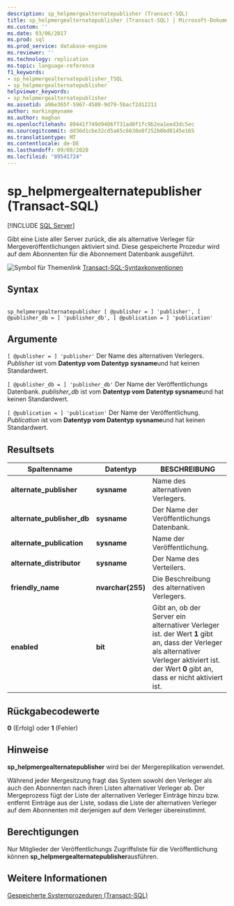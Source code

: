 ```yaml
---
description: sp_helpmergealternatepublisher (Transact-SQL)
title: sp_helpmergealternatepublisher (Transact-SQL) | Microsoft-Dokumentation
ms.custom: ''
ms.date: 03/06/2017
ms.prod: sql
ms.prod_service: database-engine
ms.reviewer: ''
ms.technology: replication
ms.topic: language-reference
f1_keywords:
- sp_helpmergealternatepublisher_TSQL
- sp_helpmergealternatepublisher
helpviewer_keywords:
- sp_helpmergealternatepublisher
ms.assetid: a96e365f-5967-4580-9d79-5bacf2d12211
author: markingmyname
ms.author: maghan
ms.openlocfilehash: 89441f749d9406f731ad0f1fc9b2ea1eed3dc5ec
ms.sourcegitcommit: dd36d1cbe32cd5a65c6638e8f252b0bd8145e165
ms.translationtype: MT
ms.contentlocale: de-DE
ms.lasthandoff: 09/08/2020
ms.locfileid: "89541724"
---
```

# <a name="sp_helpmergealternatepublisher-transact-sql"></a>sp_helpmergealternatepublisher (Transact-SQL)
[!INCLUDE [SQL Server](../../includes/applies-to-version/sqlserver.md)]

  Gibt eine Liste aller Server zurück, die als alternative Verleger für Mergeveröffentlichungen aktiviert sind. Diese gespeicherte Prozedur wird auf dem Abonnenten für die Abonnement Datenbank ausgeführt.  
  
 ![Symbol für Themenlink](../../database-engine/configure-windows/media/topic-link.gif "Symbol für Themenlink") [Transact-SQL-Syntaxkonventionen](../../t-sql/language-elements/transact-sql-syntax-conventions-transact-sql.md)  
  
## <a name="syntax"></a>Syntax  
  
```  
  
sp_helpmergealternatepublisher [ @publisher = ] 'publisher', [ @publisher_db = ] 'publisher_db', [ @publication = ] 'publication'  
```  
  
## <a name="arguments"></a>Argumente  
`[ @publisher = ] 'publisher'` Der Name des alternativen Verlegers. *Publisher* ist vom **Datentyp vom Datentyp sysname**und hat keinen Standardwert.  
  
`[ @publisher_db = ] 'publisher_db'` Der Name der Veröffentlichungs Datenbank. *publisher_db* ist vom **Datentyp vom Datentyp sysname**und hat keinen Standardwert.  
  
`[ @publication = ] 'publication'` Der Name der Veröffentlichung. *Publication* ist vom **Datentyp vom Datentyp sysname**und hat keinen Standardwert.  
  
## <a name="result-sets"></a>Resultsets  
  
|Spaltenname|Datentyp|BESCHREIBUNG|  
|-----------------|---------------|-----------------|  
|**alternate_publisher**|**sysname**|Name des alternativen Verlegers.|  
|**alternate_publisher_db**|**sysname**|Der Name der Veröffentlichungs Datenbank.|  
|**alternate_publication**|**sysname**|Name der Veröffentlichung.|  
|**alternate_distributor**|**sysname**|Der Name des Verteilers.|  
|**friendly_name**|**nvarchar(255)**|Die Beschreibung des alternativen Verlegers.|  
|**enabled**|**bit**|Gibt an, ob der Server ein alternativer Verleger ist. der Wert **1** gibt an, dass der Verleger als alternativer Verleger aktiviert ist. der Wert **0** gibt an, dass er nicht aktiviert ist.|  
  
## <a name="return-code-values"></a>Rückgabecodewerte  
 **0** (Erfolg) oder **1** (Fehler)  
  
## <a name="remarks"></a>Hinweise  
 **sp_helpmergealternatepublisher** wird bei der Mergereplikation verwendet.  
  
 Während jeder Mergesitzung fragt das System sowohl den Verleger als auch den Abonnenten nach ihren Listen alternativer Verleger ab. Der Mergeprozess fügt der Liste der alternativen Verleger Einträge hinzu bzw. entfernt Einträge aus der Liste, sodass die Liste der alternativen Verleger auf dem Abonnenten mit derjenigen auf dem Verleger übereinstimmt.  
  
## <a name="permissions"></a>Berechtigungen  
 Nur Mitglieder der Veröffentlichungs Zugriffsliste für die Veröffentlichung können **sp_helpmergealternatepublisher**ausführen.  
  
## <a name="see-also"></a>Weitere Informationen  
 [Gespeicherte Systemprozeduren &#40;Transact-SQL&#41;](../../relational-databases/system-stored-procedures/system-stored-procedures-transact-sql.md)  
  
  

